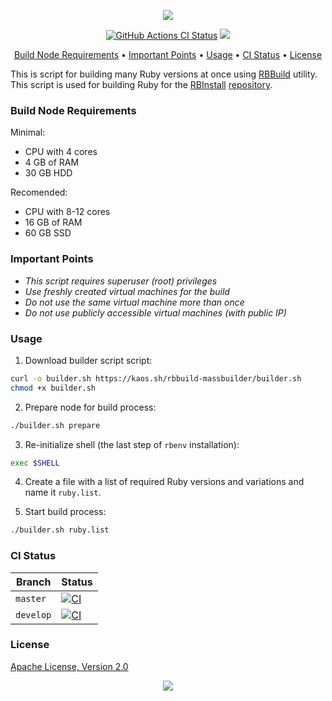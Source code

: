 <p align="center"><a href="#readme"><img src="https://gh.kaos.st/rbbuild-massbuilder.svg"/></a></p>

<p align="center">
  <a href="https://kaos.sh/w/rbbuild-massbuilder/ci"><img src="https://kaos.sh/w/rbbuild-massbuilder/ci.svg" alt="GitHub Actions CI Status" /></a>
  <a href="#license"><img src="https://gh.kaos.st/apache2.svg"></a>
</p>

<p align="center"><a href="#build-node-requirements">Build Node Requirements</a> • <a href="#important-points">Important Points</a> • <a href="#usage">Usage</a> • <a href="#ci-status">CI Status</a> • <a href="#license">License</a></p>

This is script for building many Ruby versions at once using [RBBuild](https://kaos.sh/rbbuild) utility. This script is used for building Ruby for the [RBInstall](https://kaos.sh/rbinstall) [repository](https://rbinstall.kaos.st).

### Build Node Requirements

Minimal:

* CPU with 4 cores 
* 4 GB of RAM
* 30 GB HDD

Recomended:

* CPU with 8-12 cores 
* 16 GB of RAM
* 60 GB SSD

### Important Points

* _This script requires superuser (root) privileges_
* _Use freshly created virtual machines for the build_
* _Do not use the same virtual machine more than once_
* _Do not use publicly accessible virtual machines (with public IP)_

### Usage

1. Download builder script script:
```bash
curl -o builder.sh https://kaos.sh/rbbuild-massbuilder/builder.sh
chmod +x builder.sh
```

2. Prepare node for build process:
```bash
./builder.sh prepare
```

3. Re-initialize shell (the last step of `rbenv` installation):
```bash
exec $SHELL
```

4. Create a file with a list of required Ruby versions and variations and name it `ruby.list`.

5. Start build process:
```bash
./builder.sh ruby.list
```

### CI Status

| Branch | Status |
|--------|--------|
| `master` | [![CI](https://kaos.sh/w/rbbuild-massbuilder/ci.svg?branch=master)](https://kaos.sh/w/rbbuild-massbuilder/ci?query=branch:master) |
| `develop` | [![CI](https://kaos.sh/w/rbbuild-massbuilder/ci.svg?branch=master)](https://kaos.sh/w/rbbuild-massbuilder/ci?query=branch:develop) |

### License

[Apache License, Version 2.0](https://www.apache.org/licenses/LICENSE-2.0)

<p align="center"><a href="https://essentialkaos.com"><img src="https://gh.kaos.st/ekgh.svg"/></a></p>

